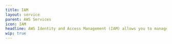 ```yaml
---
title: IAM
layout: service
parent: AWS Services
icon: IAM
headline: AWS Identity and Access Management (IAM) allows you to manage user access and permissions for AWS services.
wip: true
---
```

